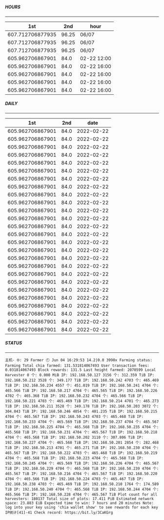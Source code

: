 ##### HOURS
-------

| 1st | 2nd | hour |
|---|----|-----|
|607.712706877935 | 96.25 | 06/07 |
|607.712706877935 | 96.25 | 06/07 |
|607.712706877935 | 96.25 | 06/07 |
|605.962706867901 | 84.0 | 02-22 12:00|
|605.962706867901 | 84.0 | 02-22 16:00|
|605.962706867901 | 84.0 | 02-22 16:00|
|605.962706867901 | 84.0 | 02-22 16:00|
|605.962706867901 | 84.0 | 02-22 16:00|

##### DAILY
-------

| 1st | 2nd | date |
|---|----|-----|
|605.962706867901 | 84.0 | 2022-02-22
|605.962706867901 | 84.0 | 2022-02-22
|605.962706867901 | 84.0 | 2022-02-22
|605.962706867901 | 84.0 | 2022-02-22
|605.962706867901 | 84.0 | 2022-02-22
|605.962706867901 | 84.0 | 2022-02-22
|605.962706867901 | 84.0 | 2022-02-22
|605.962706867901 | 84.0 | 2022-02-22
|605.962706867901 | 84.0 | 2022-02-22
|605.962706867901 | 84.0 | 2022-02-22
|605.962706867901 | 84.0 | 2022-02-22
|605.962706867901 | 84.0 | 2022-02-22
|605.962706867901 | 84.0 | 2022-02-22
|605.962706867901 | 84.0 | 2022-02-22
|605.962706867901 | 84.0 | 2022-02-22
|605.962706867901 | 84.0 | 2022-02-22
|605.962706867901 | 84.0 | 2022-02-22
|605.962706867901 | 84.0 | 2022-02-22
|605.962706867901 | 84.0 | 2022-02-22
|605.962706867901 | 84.0 | 2022-02-22
|605.962706867901 | 84.0 | 2022-02-22
|605.962706867901 | 84.0 | 2022-02-22
|605.962706867901 | 84.0 | 2022-02-22
|605.962706867901 | 84.0 | 2022-02-22
|605.962706867901 | 84.0 | 2022-02-22
|605.962706867901 | 84.0 | 2022-02-22


##### STATUS
-------

`主机- 🌐: 29
 Farmer 🕘 Jun 04 16:29:53 14.2|0.0
 3990x Farming status: Farming Total chia farmed: 131.531814067493 User transaction fees: 0.031814067493 Block rewards: 131.5 Last height farmed: 2070599 Local Harvester 0 个: 0.000 MiB
IP: 192.168.50.127 3156 个: 312.359 TiB
IP: 192.168.50.212 3528 个: 349.177 TiB
IP: 192.168.50.242 4703 个: 465.469 TiB
IP: 192.168.50.234 4557 个: 451.019 TiB
IP: 192.168.50.241 4704 个: 465.566 TiB
IP: 192.168.50.217 4704 个: 465.565 TiB
IP: 192.168.50.226 4702 个: 465.368 TiB
IP: 192.168.50.232 4704 个: 465.566 TiB
IP: 192.168.50.221 4703 个: 465.469 TiB
IP: 192.168.50.214 4701 个: 465.273 TiB
IP: 192.168.50.211 3528 个: 349.178 TiB
IP: 192.168.50.203 3072 个: 304.043 TiB
IP: 192.168.50.246 4054 个: 401.235 TiB
IP: 192.168.50.215 4704 个: 465.567 TiB
IP: 192.168.50.243 4703 个: 465.468 TiB
IP: 192.168.50.233 4704 个: 465.569 TiB
IP: 192.168.50.237 4704 个: 465.567 TiB
IP: 192.168.50.225 4704 个: 465.568 TiB
IP: 192.168.50.235 4704 个: 465.568 TiB
IP: 192.168.50.231 4704 个: 465.567 TiB
IP: 192.168.50.218 4704 个: 465.568 TiB
IP: 192.168.50.202 3110 个: 307.806 TiB
IP: 192.168.50.227 4704 个: 465.568 TiB
IP: 192.168.50.201 2854 个: 282.468 TiB
IP: 192.168.50.213 4701 个: 465.271 TiB
IP: 192.168.50.230 4704 个: 465.567 TiB
IP: 192.168.50.222 4703 个: 465.468 TiB
IP: 192.168.50.219 4704 个: 465.568 TiB
IP: 192.168.50.223 4704 个: 465.568 TiB
IP: 192.168.50.245 4704 个: 465.569 TiB
IP: 192.168.50.236 4704 个: 465.567 TiB
IP: 192.168.50.229 4704 个: 465.568 TiB
IP: 192.168.50.239 4704 个: 465.567 TiB
IP: 192.168.50.216 4704 个: 465.567 TiB
IP: 192.168.50.220 4704 个: 465.566 TiB
IP: 192.168.50.224 4703 个: 465.467 TiB
IP: 192.168.50.238 4703 个: 465.469 TiB
IP: 192.168.50.210 1764 个: 174.589 TiB
IP: 192.168.50.240 4704 个: 465.568 TiB
IP: 192.168.50.244 4704 个: 465.566 TiB
IP: 192.168.50.228 4704 个: 465.567 TiB Plot count for all harvesters: 180137 Total size of plots: 17.411 PiB Estimated network space: 23.883 EiB Expected time to win: 7 hours and 20 minutes Note: log into your key using 'chia wallet show' to see rewards for each key
IP统计[41]-41
 Check record: https://bit.ly/3CaKGrg `
